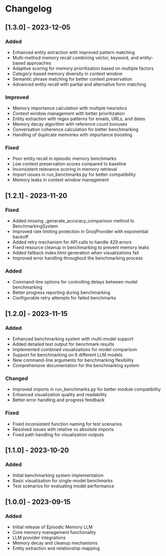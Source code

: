 # Changelog

## [1.3.0] - 2023-12-05

### Added
- Enhanced entity extraction with improved pattern matching
- Multi-method memory recall combining vector, keyword, and entity-based approaches
- Adaptive scoring for memory prioritization based on multiple factors
- Category-based memory diversity in context window
- Semantic phrase matching for better context preservation
- Advanced entity recall with partial and alternative form matching

### Improved
- Memory importance calculation with multiple heuristics
- Context window management with better prioritization
- Entity extraction with regex patterns for emails, URLs, and dates
- Memory decay algorithm with reference count bonuses
- Conversation coherence calculation for better benchmarking
- Handling of duplicate memories with importance boosting

### Fixed
- Poor entity recall in episodic memory benchmarks
- Low context preservation scores compared to baseline
- Inconsistent relevance scoring in memory retrieval
- Import issues in run_benchmarks.py for better compatibility
- Memory leaks in context window management

## [1.2.1] - 2023-11-20

### Fixed
- Added missing _generate_accuracy_comparison method to BenchmarkingSystem
- Improved rate limiting protection in GroqProvider with exponential backoff
- Added retry mechanism for API calls to handle 429 errors
- Fixed resource cleanup in benchmarking to prevent memory leaks
- Added fallback index.html generation when visualizations fail
- Improved error handling throughout the benchmarking process

### Added
- Command-line options for controlling delays between model benchmarking
- Better progress reporting during benchmarking
- Configurable retry attempts for failed benchmarks

## [1.2.0] - 2023-11-15

### Added
- Enhanced benchmarking system with multi-model support
- Added detailed text output for benchmark results
- Implemented combined visualizations for model comparison
- Support for benchmarking on 6 different LLM models
- New command-line arguments for benchmarking flexibility
- Comprehensive documentation for the benchmarking system

### Changed
- Improved imports in run_benchmarks.py for better module compatibility
- Enhanced visualization quality and readability
- Better error handling and progress feedback

### Fixed
- Fixed inconsistent function naming for test scenarios
- Resolved issues with relative vs absolute imports
- Fixed path handling for visualization outputs

## [1.1.0] - 2023-10-20

### Added
- Initial benchmarking system implementation
- Basic visualization for single-model benchmarks
- Test scenarios for evaluating model performance

## [1.0.0] - 2023-09-15

### Added
- Initial release of Episodic Memory LLM
- Core memory management functionality
- LLM provider integrations
- Memory decay and cleanup mechanisms
- Entity extraction and relationship mapping 